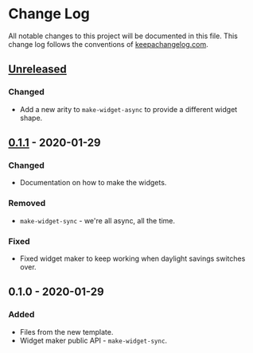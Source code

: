 # Change Log
All notable changes to this project will be documented in this file. This change log follows the conventions of [keepachangelog.com](http://keepachangelog.com/).

## [Unreleased]
### Changed
- Add a new arity to `make-widget-async` to provide a different widget shape.

## [0.1.1] - 2020-01-29
### Changed
- Documentation on how to make the widgets.

### Removed
- `make-widget-sync` - we're all async, all the time.

### Fixed
- Fixed widget maker to keep working when daylight savings switches over.

## 0.1.0 - 2020-01-29
### Added
- Files from the new template.
- Widget maker public API - `make-widget-sync`.

[Unreleased]: https://github.com/your-name/clojure_example/compare/0.1.1...HEAD
[0.1.1]: https://github.com/your-name/clojure_example/compare/0.1.0...0.1.1
